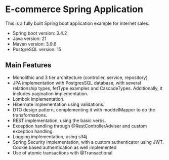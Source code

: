 
# E-commerce Spring Application

This is a fully built Spring boot application example for internet sales.
- Spring boot version: 3.4.2
- Java version: 21
- Maven version: 3.9.6
- PostgreSQL version: 15

## Main Features

- Monolithic and 3 tier architecture (controller, service, repository)
- JPA implementation with PostgresSQL database, with several relationship types, fetType examples and CascadeTypes. Additionally, it includes pagination implementation.
- Lombok implementation.
- Hibernate implementation using validations. 
- DTO design pattern, complementing it with moddelMapper to do the transformations.
- REST implementation, using the basic verbs.
- Exception handling through @RestControllerAdviser and custom exception handling.
- Logging implementation, using slf4j
- Spring Security implementation, with a custom authenticator using JWT. Cookie based authentication as well implemented
- Use of atomic transactions with @Transactional

